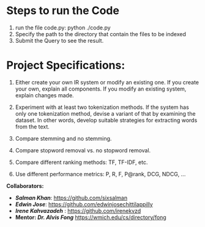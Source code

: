 

# Steps to run the Code
1. run the file code.py: python ./code.py
2. Specify the path to the directory that contain the files to be indexed
3. Submit the Query to see the result.

# Project Specifications:


1. Either create your own IR system or modify an existing one. If you create your own, explain all components. If you modify an existing system, explain changes made.

2. Experiment with at least two tokenization methods. If the system has only one tokenization method, devise a variant of that by examining the dataset. In other words, develop suitable strategies for extracting words from the text.

3. Compare stemming and no stemming.

4. Compare stopword removal vs. no stopword removal.

5. Compare different ranking methods: TF, TF-IDF, etc.

6. Use different performance metrics: P, R, F, P@rank, DCG, NDCG, ...


**Collaborators:**
 - ***Salman Khan***: https://github.com/sixsalman 
 - ***Edwin Jose***: https://github.com/edwinjosechittilappilly
 - ***Irene Kahvazadeh*** : https://github.com/irenekvzd
 - **Mentor:  *Dr. Alvis Fong*** https://wmich.edu/cs/directory/fong

